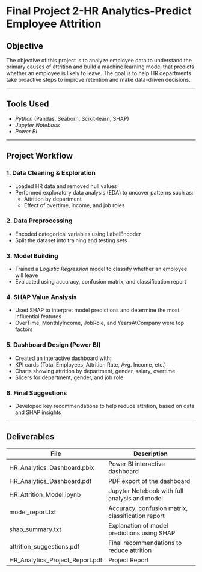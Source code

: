 # Final Project 2-HR Analytics-Predict Employee Attrition

## Objective
The objective of this project is to analyze employee data to understand the primary causes of attrition and build a machine learning model that predicts whether an employee is likely to leave. The goal is to help HR departments take proactive steps to improve retention and make data-driven decisions.

---

## Tools Used
- *Python* (Pandas, Seaborn, Scikit-learn, SHAP)
- *Jupyter Notebook*
- *Power BI*

---

## Project Workflow

### 1. Data Cleaning & Exploration
- Loaded HR data and removed null values
- Performed exploratory data analysis (EDA) to uncover patterns such as:
  - Attrition by department
  - Effect of overtime, income, and job roles

### 2. Data Preprocessing
- Encoded categorical variables using LabelEncoder
- Split the dataset into training and testing sets

### 3. Model Building
- Trained a *Logistic Regression* model to classify whether an employee will leave
- Evaluated using accuracy, confusion matrix, and classification report

### 4. SHAP Value Analysis
- Used SHAP to interpret model predictions and determine the most influential features
- OverTime, MonthlyIncome, JobRole, and YearsAtCompany were top factors

### 5. Dashboard Design (Power BI)
- Created an interactive dashboard with:
- KPI cards (Total Employees, Attrition Rate, Avg. Income, etc.)
- Charts showing attrition by department, gender, salary, overtime
- Slicers for department, gender, and job role

### 6. Final Suggestions
- Developed key recommendations to help reduce attrition, based on data and SHAP insights

---

## Deliverables

| File                            | Description                                        |
|---------------------------------|----------------------------------------------------|
| HR_Analytics_Dashboard.pbix     | Power BI interactive dashboard                     |
| HR_Analytics_Dashboard.pdf      | PDF export of the dashboard                        |
| HR_Attrition_Model.ipynb        | Jupyter Notebook with full analysis and model      |
| model_report.txt                | Accuracy, confusion matrix, classification report  |
| shap_summary.txt                | Explanation of model predictions using SHAP        |
| attrition_suggestions.pdf       | Final recommendations to reduce attrition          |
| HR_Analytics_Project_Report.pdf | Project Report                                     |

